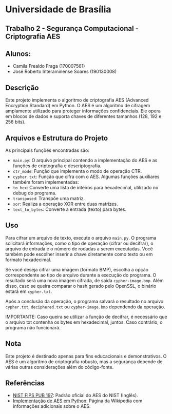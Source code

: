 # Universidade de Brasília 
## Trabalho 2 - Segurança Computacional - Criptografia AES
## Alunos:
- Camila Frealdo Fraga (170007561)
- José Roberto Interaminense Soares (190130008)

## Descrição
Este projeto implementa o algoritmo de criptografia AES (Advanced Encryption Standard) em Python. O AES é um algoritmo de cifragem amplamente utilizado para proteger informações confidenciais. Ele opera em blocos de dados e suporta chaves de diferentes tamanhos (128, 192 e 256 bits).

## Arquivos e Estrutura do Projeto
As principais funções encontradas são:
- `main.py`: O arquivo principal contendo a implementação do AES e as funções de criptografia e descriptografia.
- `ctr_mode`: Função que implementa o modo de operação CTR.
- `cypher.txt`: Função que cifra com o AES.
Algumas funções auxiliares também foram implementadas:
- `to_hex`: Converte uma lista de inteiros para hexadecimal, utilizado no debug do programa.
- `transposed`: Transpõe uma matriz.
- `xor`: Realiza a operação XOR entre duas matrizes.
- `text_to_bytes`: Converte a entrada (texto) para bytes.

## Uso
Para cifrar um arquivo de texto, execute o arquivo `main.py`. O programa solicitará informações, como o tipo de operação (cifrar ou decifrar), o arquivo de entrada e o número de rodadas a serem executadas. Você também pode escolher inserir a chave diretamente como texto ou em formato hexadecimal.

Se você deseja cifrar uma imagem (formato BMP), escolha a opção correspondente ao tipo de arquivo durante a execução do programa. O resultado será uma nova imagem cifrada, de saída `cypher-image.bmp`. Além disso, caso se queira comparar o hash gerado pelo OpenSSL, o binário estará em `cypher.txt`.

Após a conclusão da operação, o programa salvará o resultado no arquivo `cypher.txt`, `deciphered.txt` ou `cypher-image.bmp` dependendo da operação.

IMPORTANTE: Caso queira se utilizar a função de decifrar, é necessário que o arquivo txt contenha os bytes em hexadecimal, juntos. Caso contrário, o programa não funcionará.

## Nota
Este projeto é destinado apenas para fins educacionais e demonstrativos. O AES é um algoritmo de criptografia robusto, mas a segurança depende de várias outras considerações além do código-fonte.

## Referências
- [NIST FIPS PUB 197](https://csrc.nist.gov/csrc/media/publications/fips/197/final/documents/fips-197.pdf): Padrão oficial do AES do NIST (Inglês).
- [Implementação de AES em Python](https://en.wikipedia.org/wiki/Advanced_Encryption_Standard): Página da Wikipedia com informações adicionais sobre o AES.

